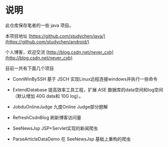 说明
=======
此仓库保存笔者的一些 java 项目。

本项目地址 [https://github.com/studychen/java/](https://github.com/studychen/android/)

个人博客，欢迎交流 [http://blog.csdn.net/never_cxb](http://blog.csdn.net/never_cxb)

目前一共有下面几个项目


- ConnWinBySSH 基于 JSCH 实现Linux远程连接windows并执行一些命令

- ExtendDatabase 提高效率工具工程，扩展 ASE 数据库的data空间和log空间（默认增加 40G data和 10G log）。

- JobduOnlineJudge 九度Online Judge部分题解

- RefreshCsdnBlog 刷新博客访问量

- SeeNewsJsp	JSP+Servlet实现的新闻爬虫

- ParseArticleDataDemo 在 SeeNewsJsp	基础上重构的爬虫
